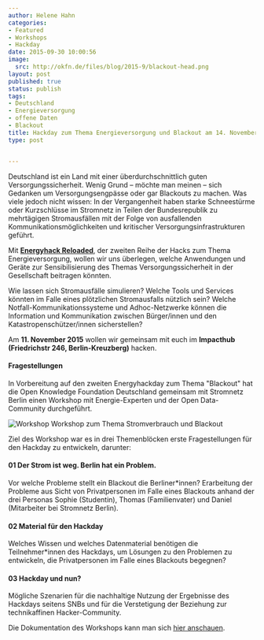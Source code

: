 ```yaml
---
author: Helene Hahn
categories:
- Featured
- Workshops
- Hackday
date: 2015-09-30 10:00:56
image:
  src: http://okfn.de/files/blog/2015-9/blackout-head.png
layout: post
published: true
status: publish
tags:
- Deutschland
- Energieversorgung
- offene Daten
- Blackout
title: Hackday zum Thema Energieversorgung und Blackout am 14. November 2015
type: post


---
```


Deutschland ist ein Land mit einer überdurchschnittlich guten Versorgungssicherheit. Wenig Grund – möchte man meinen – sich Gedanken um Versorgungsengpässe oder gar Blackouts zu machen. Was viele jedoch nicht wissen: In der Vergangenheit haben starke Schneestürme oder Kurzschlüsse im Stromnetz in Teilen der Bundesrepublik zu mehrtägigen Stromausfällen mit der Folge von ausfallenden Kommunikationsmöglichkeiten und kritischer Versorgungsinfrastrukturen geführt.

Mit <strong>[Energyhack Reloaded](http://energyhack.de/)</strong>, der zweiten Reihe der Hacks zum Thema Energieversorgung, wollen wir uns überlegen, welche Anwendungen und Geräte zur Sensibilisierung des Themas Versorgungssicherheit in der Gesellschaft beitragen könnten. 

Wie lassen sich Stromausfälle simulieren? Welche Tools und Services könnten im Falle eines plötzlichen Stromausfalls nützlich sein? Welche Notfall-Kommunikationssysteme und Adhoc-Netzwerke können die Information und Kommunikation zwischen Bürger/innen und den Katastropenschützer/innen sicherstellen? 

Am <strong>11. November 2015</strong> wollen wir gemeinsam mit euch im <strong>Impacthub (Friedrichstr 246, Berlin-Kreuzberg)</strong> hacken.

<h4>Fragestellungen</h4>

In Vorbereitung auf den zweiten Energyhackday zum Thema "Blackout" hat die Open Knowledge Foundation Deutschland gemeinsam mit Stromnetz Berlin einen Workshop mit Energie-Experten und der Open Data-Community durchgeführt.

![Workshop](http://okfn.de/files/blog/2015-9/workshop.jpg "Workshop Blackout") Workshop zum Thema Stromverbrauch und Blackout

Ziel des Workshop war es in drei Themenblöcken erste Fragestellungen für den Hackday zu entwickeln, darunter: 

#### 01	Der Strom ist weg. Berlin hat ein Problem.

Vor welche Probleme stellt ein Blackout die Berliner*innen? Erarbeitung der Probleme aus Sicht von Privatpersonen im Falle eines Blackouts anhand der drei Personas Sophie (Studentin), Thomas (Familienvater) und Daniel (Mitarbeiter bei Stromnetz Berlin).

#### 02	Material für den Hackday

Welches Wissen und welches Datenmaterial benötigen die Teilnehmer*innen des Hackdays, um Lösungen zu den Problemen zu entwickeln, die Privatpersonen im Falle eines Blackouts begegnen?


#### 03	Hackday und nun?

Mögliche Szenarien für die nachhaltige Nutzung der Ergebnisse des Hackdays seitens SNBs und für die Verstetigung der Beziehung zur technikaffinen Hacker-Community.

Die Dokumentation des Workshops kann man sich [hier anschauen](http://okfn.de/files/blog/2015-9/Doku_Workshop_Blackout_kurz.pdf).

